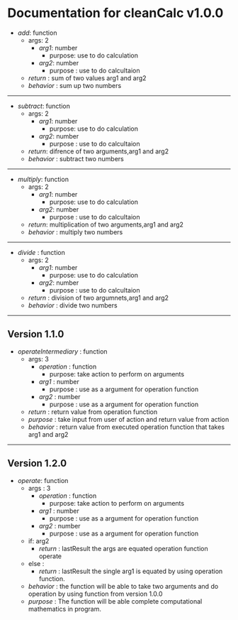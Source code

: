 # Documentation for __cleanCalc__ v1.0.0


* _add_: function
    * args: 2
        * _arg1_: number
            * purpose: use to do calculation
        * _arg2_: number
            * purpose : use to do calcultaion
    * _return_ : sum of two values arg1 and arg2
    * _behavior_ : sum up two numbers

---
* _subtract_: function
    * args: 2
        * _arg1_: number
            * purpose: use to do calculation
        * _arg2_: number
            * purpose : use to do calcultaion
    * _return_: difrence of two arguments,arg1 and arg2
    * _behavior_ : subtract two numbers

---
* _multiply_: function
    * args: 2
        * _arg1_: number
            * purpose: use to do calculation
        * _arg2_: number
            * purpose : use to do calcultaion
    * _return_: multiplication of two arguments,arg1 and arg2
    * _behavior_ : multiply two numbers

---
* _divide_ : function
    * args: 2
        * _arg1_: number
            * purpose: use to do calculation
        * _arg2_: number
            * purpose : use to do calcultaion
    * _return_ : division of two argumnets,arg1 and arg2
    * _behavior_ : divide two numbers
---
## Version 1.1.0
* _operateIntermediary_ : function
    * args: 3
        * _operation_ : function
            * purpose: take action to perform on arguments
        *  _arg1_ : number
            * purpose : use as a argument for operation function
        * _arg2_ : number
            * purpose : use as a argument for operation function
    * _return_ : return value from operation function
    * _purpose_ : take input from user of action and return value from action
    * _behavior_ : return value from executed operation function that takes arg1 and arg2

---
## Version 1.2.0

* _operate_: function
    * args : 3
        * _operation_ : function
            * purpose: take action to perform on arguments
        *  _arg1_ : number
            * purpose : use as a argument for operation function
        * _arg2_ : number
            * purpose : use as a argument for operation function
    * if: arg2
        * _return_ : lastResult the args are equated operation function operate
    * else : 
        * _return_ : lastResult the single arg1 is equated by using operation function.   
    * _behavior_ : the function will be able to take two arguments and do  operation by using function from version 1.0.0
    * _purpose_ : The function will be able complete computational mathematics in program.